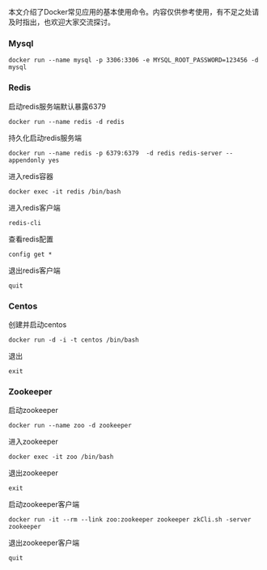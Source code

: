 本文介绍了Docker常见应用的基本使用命令。内容仅供参考使用，有不足之处请及时指出，也欢迎大家交流探讨。

### Mysql

```
docker run --name mysql -p 3306:3306 -e MYSQL_ROOT_PASSWORD=123456 -d mysql
```

### Redis

启动redis服务端默认暴露6379

```
docker run --name redis -d redis
```

持久化启动redis服务端

```
docker run --name redis -p 6379:6379  -d redis redis-server --appendonly yes
```

进入redis容器

```
docker exec -it redis /bin/bash
```

进入redis客户端

```
redis-cli 
```

查看redis配置

```
config get *
```

退出redis客户端

```
quit
```

### Centos

创建并启动centos

```
docker run -d -i -t centos /bin/bash
```

退出

```
exit
```

### Zookeeper

启动zookeeper

```
docker run --name zoo -d zookeeper
```

进入zookeeper

```
docker exec -it zoo /bin/bash
```

退出zookeeper

```
exit
```

启动zookeeper客户端

```
docker run -it --rm --link zoo:zookeeper zookeeper zkCli.sh -server zookeeper
```

退出zookeeper客户端

```
quit
```